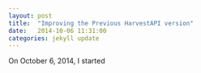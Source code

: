 ```yaml
---
layout: post
title:  "Improving the Previous HarvestAPI version"
date:   2014-10-06 11:31:00
categories: jekyll update
---
```


On October 6, 2014, I started 